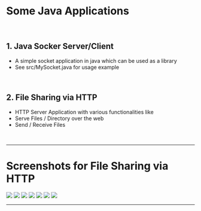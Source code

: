 # Some Java Applications

<br>

## 1. **Java Socker Server/Client**
- A simple socket application in java which can be used as a library
- See src/MySocket.java for usage example
<br>

## 2. **File Sharing via HTTP**
- HTTP Server Application with various functionalities like
- Serve Files / Directory over the web
- Send / Receive Files

<br>

<hr>



<h1>Screenshots for File Sharing via HTTP</h1>
<img src="https://rawgit.com/Aggarwal-Abhishek/Screenshots/master/java-file-server%20(1).png"/>
<img src="https://rawgit.com/Aggarwal-Abhishek/Screenshots/master/java-file-server%20(2).png"/>
<img src="https://rawgit.com/Aggarwal-Abhishek/Screenshots/master/java-file-server%20(3).png"/>
<img src="https://rawgit.com/Aggarwal-Abhishek/Screenshots/master/java-file-server%20(4).png"/>
<img src="https://rawgit.com/Aggarwal-Abhishek/Screenshots/master/java-file-server%20(5).png"/>
<img src="https://rawgit.com/Aggarwal-Abhishek/Screenshots/master/java-file-server%20(6).png"/>
<img src="https://rawgit.com/Aggarwal-Abhishek/Screenshots/master/java-file-server%20(7).png"/>

<hr/>
